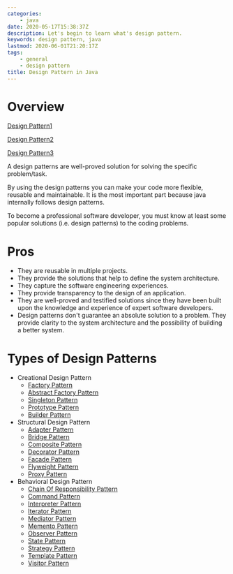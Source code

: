 ```yaml
---
categories:
    - java
date: 2020-05-17T15:38:37Z
description: Let's begin to learn what's design pattern.
keywords: design pattern, java
lastmod: 2020-06-01T21:20:17Z
tags:
    - general
    - design pattern
title: Design Pattern in Java
---
```




# Overview

[Design Pattern1](https://dzone.com/articles/design-patterns-for-beginners-with-java-examples)

[Design Pattern2](https://www.tutorialspoint.com/design_pattern/index.htm)

[Design Pattern3](https://www.javatpoint.com/design-patterns-in-java)

A design patterns are well-proved solution for solving the specific problem/task.

By using the design patterns you can make your code more flexible, reusable and maintainable. It is the most important part because java internally
follows design patterns.

To become a professional software developer, you must know at least some popular solutions (i.e. design patterns) to the coding problems.

# Pros

- They are reusable in multiple projects.
- They provide the solutions that help to define the system architecture.
- They capture the software engineering experiences.
- They provide transparency to the design of an application.
- They are well-proved and testified solutions since they have been built upon the knowledge and experience of expert software developers.
- Design patterns don't guarantee an absolute solution to a problem. They provide clarity to the system architecture and the possibility of building a
  better system.

# Types of Design Patterns

- Creational Design Pattern
    - [Factory Pattern](https://blog.caoyu.info/design-pattern-factory.html)
    - [Abstract Factory Pattern](https://blog.caoyu.info/design-pattern-abstract-factory.html)
    - [Singleton Pattern](https://blog.caoyu.info/singleton.html)
    - [Prototype Pattern](https://blog.caoyu.info)
    - [Builder Pattern](https://blog.caoyu.info/design-pattern-builder.html)
- Structural Design Pattern
    - [Adapter Pattern](https://blog.caoyu.info)
    - [Bridge Pattern](https://blog.caoyu.info)
    - [Composite Pattern](https://blog.caoyu.info)
    - [Decorator Pattern](https://blog.caoyu.info/design-pattern-decorator.html)
    - [Facade Pattern](https://blog.caoyu.info)
    - [Flyweight Pattern](https://blog.caoyu.info)
    - [Proxy Pattern](http://blog.caoyu.info/design-pattern-proxy.html)
- Behavioral Design Pattern
    - [Chain Of Responsibility Pattern](https://blog.caoyu.info)
    - [Command Pattern](https://blog.caoyu.info)
    - [Interpreter Pattern](https://blog.caoyu.info)
    - [Iterator Pattern](https://blog.caoyu.info)
    - [Mediator Pattern](https://blog.caoyu.info)
    - [Memento Pattern](https://blog.caoyu.info)
    - [Observer Pattern](https://blog.caoyu.info/design-pattern-observer.html)
    - [State Pattern](https://blog.caoyu.info)
    - [Strategy Pattern](https://blog.caoyu.info/design-pattern-strategy.html)
    - [Template Pattern](https://blog.caoyu.info)
    - [Visitor Pattern](https://blog.caoyu.info)
